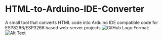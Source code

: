 # HTML-to-Arduino-IDE-Converter
A small tool that converts HTML code into Arduino IDE compatible code for ESP8266/ESP3266 based web-server projects
![GitHub Logo](/images/logo.png)
Format: ![Alt Text](url)
